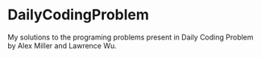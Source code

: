# DailyCodingProblem
My solutions to the programing problems present in Daily Coding Problem by Alex Miller and Lawrence Wu.
